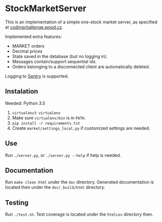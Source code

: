 # StockMarketServer

This is an implementation of a simple one-stock market server,
as specified at [codingchallenge.wood.cz](http://codingchallenge.wood.cz/).

Implemented extra features:

- MARKET orders
- Decimal prices
- State saved in the database (but no logging in).
- Messages contain/support sequential ids.
- Orders belonging to a disconnected client are automatically deleted.

Logging to [Sentry](https://getsentry.com) is supported.


## Instalation

Needed: Python 3.5

1. `virtualenv3 virtualenv`
2. Make sure `virtualenv/bin` is in `PATH`.
3. `pip install -r requirements.txt`
4. Create `market/settings_local.py` if customized settings are needed.


## Use

Run `./server.py`, or `./server.py --help` if help is needed.


## Documentation

Run `make clean html` under the `doc` directory.
Generated documentation is located then under the `doc/_build/html` directory.


## Testing

Run `./test.sh`.
Test coverage is located under the `htmlcov` directory then.
